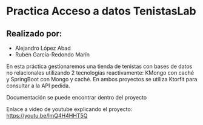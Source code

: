 # Practica Acceso a datos TenistasLab

## Realizado por:
- Alejandro López Abad
- Rubén García-Redondo Marín

En esta práctica gestionaremos una tienda de tenistas con bases de datos no relacionales utilizando 2 tecnologías reactivamente: KMongo con caché y SpringBoot con Mongo y caché. En ambos proyectos se utiliza Ktorfit para consultar a la API pedida.

Documentación se puede encontrar dentro del proyecto

Enlace a video de youtube explicando el proyecto: https://youtu.be/lmQ4H4HHT5Q

